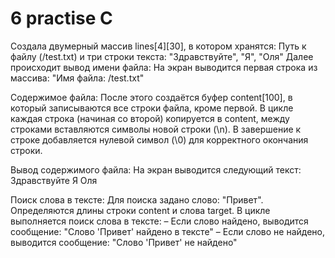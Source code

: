 # 6 practise С
Создала  двумерный массив lines[4][30], в котором хранятся:
Путь к файлу (/test.txt) и три строки текста: "Здравствуйте", "Я", "Оля"
Далее происходит вывод имени файла: На экран выводится первая строка из массива: "Имя файла: /test.txt"

Содержимое файла:
После этого создаётся буфер content[100], в который записываются все строки файла, кроме первой.
В цикле каждая строка (начиная со второй) копируется в content, между строками вставляются символы новой строки (\n).
В завершение к строке добавляется нулевой символ (\0) для корректного окончания строки.

Вывод содержимого файла:
На экран выводится следующий текст:
Здравствуйте
Я
Оля

Поиск слова в тексте:
Для поиска задано слово: "Привет".
Определяются длины строки content и слова target.
В цикле выполняется поиск слова в тексте:
– Если слово найдено, выводится сообщение: "Слово 'Привет' найдено в тексте"
– Если слово не найдено, выводится сообщение: "Слово 'Привет' не найдено"

